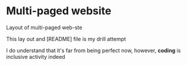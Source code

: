 # Multi-paged website

Layout of multi-paged web-ste

This lay out and [README] file is my drill attempt

I do understand that it's far from being perfect now, however, **coding** is inclusive activity indeed
